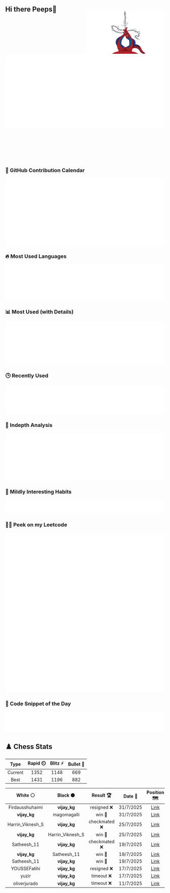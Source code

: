 ## Hi there Peeps👋

<p style="text-align: right; margin-top: -40px; position: relative; top: 15px;">
  <img src="./assets/spidertocat.png" width="250" height="250" alt="Spider-Ham swinging" align="right">
</p>

<div style="position: relative; width: 100%; height: auto;">
  <img src="./metrics.classic.svg" alt="Metrics" style="position: relative; top: -100px; left: 0; z-index: 1; display: block;">
</div>

### 📅 GitHub Contribution Calendar

![Half-year](./metrics.plugin.isocalendar.svg)

### 🔥 Most Used Languages
![Most Used](metrics.plugin.languages.svg)

### 📊 Most Used (with Details)
![Most Used Details](metrics.plugin.languages.details.svg)

### 🕒 Recently Used
![Recently Used](metrics.plugin.languages.recent.svg)

### 📌 Indepth Analysis
![Indepth](metrics.plugin.languages.indepth.svg)

### 🧠 Mildly Interesting Habits

![Habits Facts](./metrics.plugin.habits.facts.svg)

### 🧑‍💻 Peek on my Leetcode 

![LeetCode Stats](metrics.plugin.leetcode.svg)

### 📝 Code Snippet of the Day

![Code Snippet](./metrics.plugin.code.svg)

## ♟️ Chess Stats

<!--START_SECTION:chessStats-->
<!-- Automatically generated with https://github.com/Balastrong/chess-stats-action -->

| Type | Rapid ⏲️ | Blitz ⚡ | Bullet 🔫 |
|:---:|:---:|:---:|:---:|
| Current | 1352 | 1148 | 669 |
| Best | 1431 | 1196 | 882 |

| White ⚪ | Black ⚫ | Result 🏆 | Date 📅 | Position 🗺️ | Type 🕕 |
|:---:|:---:|:---:|:---:|:---:|:---:|
| Firdausshuhaimi | **vijay_kg** | resigned ❌ | 31/7/2025 | <a href="http://www.ee.unb.ca/cgi-bin/tervo/fen.pl?select=2kr3r/1p1bp1b1/2p4p/Q1B3p1/4N3/5P2/P1P3PP/1R3RK1 b - - 0 21">Link</a> | Blitz |
| **vijay_kg** | magomagalli | win 🥇 | 31/7/2025 | <a href="http://www.ee.unb.ca/cgi-bin/tervo/fen.pl?select=8/6pk/6np/4P3/2pP2Q1/8/2P1NP2/4K3 b - - 0 37">Link</a> | Blitz |
| Harrin_Viknesh_S | **vijay_kg** | checkmated ❌ | 25/7/2025 | <a href="http://www.ee.unb.ca/cgi-bin/tervo/fen.pl?select=7R/5pp1/5q1p/p5k1/6Q1/5PPK/7P/8 b - - 10 43">Link</a> | Blitz |
| **vijay_kg** | Harrin_Viknesh_S | win 🥇 | 25/7/2025 | <a href="http://www.ee.unb.ca/cgi-bin/tervo/fen.pl?select=Rk6/4R3/1N6/p6p/1p6/P7/1P3PPP/6K1 b - - 1 40">Link</a> | Blitz |
| Satheesh_11 | **vijay_kg** | checkmated ❌ | 19/7/2025 | <a href="http://www.ee.unb.ca/cgi-bin/tervo/fen.pl?select=r2q1r1k/6Q1/4pn1B/p1bp4/8/2P5/PP2bPPP/R4RK1 b - - 2 19">Link</a> | Bullet |
| **vijay_kg** | Satheesh_11 | win 🥇 | 19/7/2025 | <a href="http://www.ee.unb.ca/cgi-bin/tervo/fen.pl?select=1q3r2/1p3pk1/p1n3n1/3N1b2/Q1B5/7P/PPP2PP1/2KRR3 b - - 7 25">Link</a> | Bullet |
| Satheesh_11 | **vijay_kg** | win 🥇 | 19/7/2025 | <a href="http://www.ee.unb.ca/cgi-bin/tervo/fen.pl?select=3r2k1/5rp1/7p/p1p5/1n6/1P6/P1P1RPPP/q5K1 w - - 0 23">Link</a> | Bullet |
| YOUSSEFatihi | **vijay_kg** | resigned ❌ | 17/7/2025 | <a href="http://www.ee.unb.ca/cgi-bin/tervo/fen.pl?select=5k2/2r1bp2/R3p2p/5p2/2P5/1P4P1/P1K4P/3R4 b - - 0 34">Link</a> | Blitz |
| yuzir | **vijay_kg** | timeout ❌ | 17/7/2025 | <a href="http://www.ee.unb.ca/cgi-bin/tervo/fen.pl?select=8/8/p2N4/2PK1R1r/1P4kP/P7/8/8 b - - 0 48">Link</a> | Blitz |
| oliverjurado | **vijay_kg** | timeout ❌ | 11/7/2025 | <a href="http://www.ee.unb.ca/cgi-bin/tervo/fen.pl?select=2k2r2/ppbn2pQ/2p2rp1/8/3P4/2PB1P2/PP4PP/4R1K1 b - - 0 23">Link</a> | Blitz |

<!--END_SECTION:chessStats-->
